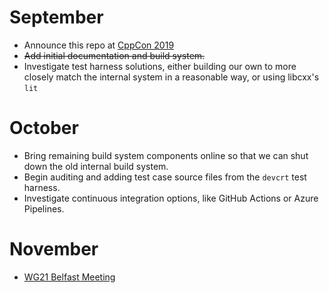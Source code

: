 # September
* Announce this repo at [CppCon 2019](https://cppcon.org/)
* ~~Add initial documentation and build system.~~
* Investigate test harness solutions, either building our own to more closely match the internal system in a reasonable way, or using libcxx's `lit`

# October
* Bring remaining build system components online so that we can shut down the old internal build system.
* Begin auditing and adding test case source files from the `devcrt` test harness.
* Investigate continuous integration options, like GitHub Actions or Azure Pipelines.

# November
* [WG21 Belfast Meeting](https://wg21.link/n4814)
